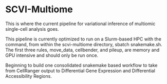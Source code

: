 # SCVI-Multiome

This is where the current pipeline for variational inference of multiomic single-cell analysis goes.

This pipeline is currently optimized to run on a Slurm-based HPC with the command, from within the scvi-multiome directory, sbatch snakemake.sh. The first three rules, move_data, cellbender, and pileup, are memory and GPU intensive and should only be run once.

Beginning to build one consolidated snakemake based workflow to take from CellRanger output to Differential Gene Expression and Differential Accessibility Regions. 
